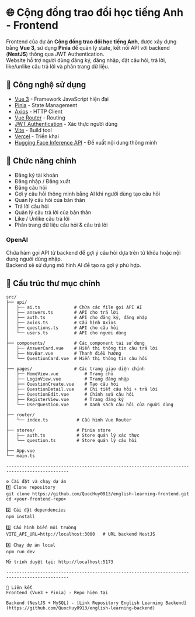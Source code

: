 # 🌐 Cộng đồng trao đổi học tiếng Anh - Frontend

Frontend của dự án **Cộng đồng trao đổi học tiếng Anh**, được xây dựng bằng **Vue 3**, sử dụng **Pinia** để quản lý state, kết nối API với backend (**NestJS**) thông qua JWT Authentication.  
Website hỗ trợ người dùng đăng ký, đăng nhập, đặt câu hỏi, trả lời, like/unlike câu trả lời và phân trang dữ liệu.

## 🚀 Công nghệ sử dụng
- [Vue 3](https://vuejs.org/) - Framework JavaScript hiện đại
- [Pinia](https://pinia.vuejs.org/) - State Management
- [Axios](https://axios-http.com/) - HTTP Client
- [Vue Router](https://router.vuejs.org/) - Routing
- [JWT Authentication](https://jwt.io/) - Xác thực người dùng
- [Vite](https://vitejs.dev/) - Build tool
- [Vercel](https://vercel.com/) - Triển khai
- [Hugging Face Inference API](https://huggingface.co/docs/api-inference) - Đề xuất nội dung thông minh

## 📌 Chức năng chính
- Đăng ký tài khoản
- Đăng nhập / Đăng xuất
- Đăng câu hỏi
- Gợi ý câu hỏi thông minh bằng AI khi người dùng tạo câu hỏi
- Quản lý câu hỏi của bản thân
- Trả lời câu hỏi
- Quản lý câu trả lời của bản thân
- Like / Unlike câu trả lời
- Phân trang dữ liệu câu hỏi & câu trả lời

### OpenAI
Chứa hàm gọi API từ backend để gợi ý câu hỏi dựa trên từ khóa hoặc nội dung người dùng nhập.  
Backend sẽ sử dụng mô hình AI để tạo ra gợi ý phù hợp.

## 📂 Cấu trúc thư mục chính
```plaintext
src/
├── api/  
│   ├── ai.ts             # Chứa các file gọi API AI
│   ├── answers.ts        # API cho trả lời
│   ├── auth.ts           # API cho đăng ký, đăng nhập
│   ├── axios.ts          # Cấu hình Axios
│   ├── questions.ts      # API cho câu hỏi
│   └── users.ts          # API cho người dùng
│
├── components/           # Các component tái sử dụng
│   ├── AnswerCard.vue    # Hiển thị thông tin câu trả lời
│   ├── NavBar.vue        # Thanh điều hướng
│   └── QuestionCard.vue  # Hiển thị thông tin câu hỏi
│
├── pages/                # Các trang giao diện chính
│   ├── HomeView.vue          # Trang chủ
│   ├── LoginView.vue         # Trang đăng nhập
│   ├── QuestionCreate.vue    # Tạo câu hỏi
│   ├── QuestionDetail.vue    # Chi tiết câu hỏi + trả lời
│   ├── QuestionEdit.vue      # Chỉnh sửa câu hỏi
│   ├── RegisterView.vue      # Trang đăng ký
│   └── UserQuestion.vue      # Danh sách câu hỏi của người dùng
│
├── router/
│   └── index.ts           # Cấu hình Vue Router
│
├── stores/                # Pinia store
│   ├── auth.ts            # Store quản lý xác thực
│   └── question.ts        # Store quản lý câu hỏi
│
├── App.vue
└── main.ts

----------------------------------------------------------------------------------------------

⚙️ Cài đặt và chạy dự án
1️⃣ Clone repository
git clone https://github.com/QuocHuy0913/english-learning-frontend.git
cd <your-frontend-repo>

2️⃣ Cài đặt dependencies
npm install

3️⃣ Cấu hình biến môi trường
VITE_API_URL=http://localhost:3000   # URL backend NestJS

4️⃣ Chạy dự án local
npm run dev

Mở trình duyệt tại: http://localhost:5173

----------------------------------------------------------------------------------------------

🔗 Liên kết
Frontend (Vue3 + Pinia) - Repo hiện tại

Backend (NestJS + MySQL) - [Link Repository English Learning Backend](https://github.com/QuocHuy0913/english-learning-backend)

